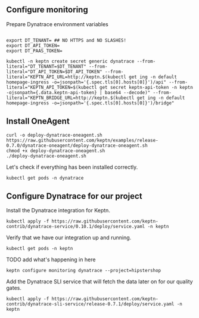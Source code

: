 ## Configure monitoring

Prepare Dynatrace environment variables
```

export DT_TENANT= ## NO HTTPS and NO SLASHES!
export DT_API_TOKEN=
export DT_PAAS_TOKEN=
```

```
kubectl -n keptn create secret generic dynatrace --from-literal="DT_TENANT=$DT_TENANT" --from-literal="DT_API_TOKEN=$DT_API_TOKEN" --from-literal="KEPTN_API_URL=http://keptn.$(kubectl get ing -n default homepage-ingress -o=jsonpath='{.spec.tls[0].hosts[0]}')/api" --from-literal="KEPTN_API_TOKEN=$(kubectl get secret keptn-api-token -n keptn -ojsonpath={.data.keptn-api-token} | base64 --decode)" --from-literal="KEPTN_BRIDGE_URL=http://keptn.$(kubectl get ing -n default homepage-ingress -o=jsonpath='{.spec.tls[0].hosts[0]}')/bridge"
```

## Install OneAgent

```
curl -o deploy-dynatrace-oneagent.sh https://raw.githubusercontent.com/keptn/examples/release-0.7.0/dynatrace-oneagent/deploy-dynatrace-oneagent.sh
chmod +x deploy-dynatrace-oneagent.sh
./deploy-dynatrace-oneagent.sh
```

Let's check if everything has been installed correctly.
```
kubectl get pods -n dynatrace
```

## Configure Dynatrace for our project

Install the Dynatrace integration for Keptn.
```
kubectl apply -f https://raw.githubusercontent.com/keptn-contrib/dynatrace-service/0.10.1/deploy/service.yaml -n keptn
```

Verify that we have our integration up and running.
```
kubectl get pods -n keptn
```

TODO add what's happening in here

```
keptn configure monitoring dynatrace --project=hipstershop
```

Add the Dynatrace SLI service that will fetch the data later on for our quality gates.

```
kubectl apply -f https://raw.githubusercontent.com/keptn-contrib/dynatrace-sli-service/release-0.7.1/deploy/service.yaml -n keptn
```

